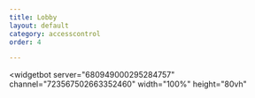 ```yaml
---
title: Lobby
layout: default
category: accesscontrol
order: 4

---
```

<widgetbot
server="680949000295284757"
channel="723567502663352460"
width="100%"
height="80vh"

> </widgetbot>
> <script src="https://cdn.jsdelivr.net/npm/@widgetbot/html-embed"></script>